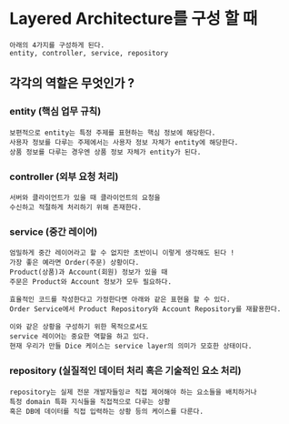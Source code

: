 # Layered Architecture를 구성 할 때

```commandline
아래의 4가지를 구성하게 된다.
entity, controller, service, repository
```

## 각각의 역할은 무엇인가 ?

### entity (핵심 업무 규칙)

```commandline
보편적으로 entity는 특정 주제를 표현하는 핵심 정보에 해당한다.
사용자 정보를 다루는 주제에서는 사용자 정보 자체가 entity에 해당한다.
상품 정보를 다루는 경우엔 상품 정보 자체가 entity가 된다. 
```

### controller (외부 요청 처리)

```commandline
서버와 클라이언트가 있을 때 클라이언트의 요청을
수신하고 적절하게 처리하기 위해 존재한다.
```

### service (중간 레이어)

```commandline
엄밀하게 중간 레이어라고 할 수 없지만 초반이니 이렇게 생각해도 된다 !
가장 좋은 예라면 Order(주문) 상황이다.
Product(상품)과 Account(회원) 정보가 있을 때
주문은 Product와 Account 정보가 모두 필요하다.

효율적인 코드를 작성한다고 가정한다면 아래와 같은 표현을 할 수 있다.
Order Service에서 Product Repository와 Account Repository를 재활용한다.

이와 같은 상황을 구성하기 위한 목적으로서도
service 레이어는 중요한 역할을 하고 있다.
현재 우리가 만들 Dice 케이스는 service layer의 의미가 모호한 상태이다.
```

### repository (실질적인 데이터 처리 혹은 기술적인 요소 처리)

```commandline
repository는 실제 전문 개발자들잉ㄹ 직접 제어해야 하는 요소들을 배치하거나
특정 domain 특화 지식들을 직접적으로 다루는 상황
혹은 DB에 데이터를 직접 입력하는 상황 등의 케이스를 다룬다.
```